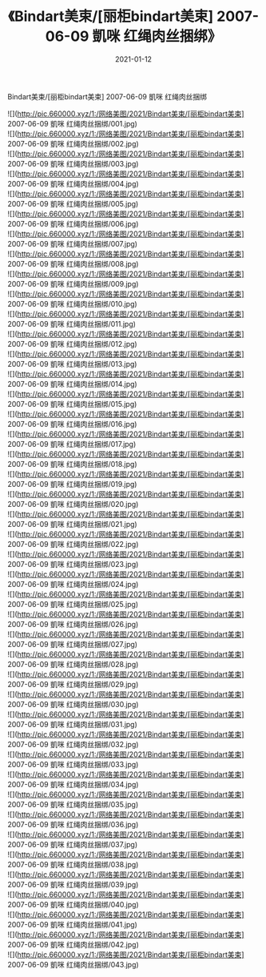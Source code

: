 ﻿---
layout: post
title:  《Bindart美束/[丽柜bindart美束] 2007-06-09 凱咪 红绳肉丝捆绑》
date:   2021-01-12
img: http://pic.660000.xyz/1:/网络美图/2021/Bindart美束/[丽柜bindart美束] 2007-06-09 凱咪 红绳肉丝捆绑/000.jpg
categories: [美女, 清纯, 唯美]
---

Bindart美束/[丽柜bindart美束] 2007-06-09 凱咪 红绳肉丝捆绑

 ![](http://pic.660000.xyz/1:/网络美图/2021/Bindart美束/[丽柜bindart美束] 2007-06-09 凱咪 红绳肉丝捆绑/001.jpg) <br>![](http://pic.660000.xyz/1:/网络美图/2021/Bindart美束/[丽柜bindart美束] 2007-06-09 凱咪 红绳肉丝捆绑/002.jpg) <br>![](http://pic.660000.xyz/1:/网络美图/2021/Bindart美束/[丽柜bindart美束] 2007-06-09 凱咪 红绳肉丝捆绑/003.jpg) <br>![](http://pic.660000.xyz/1:/网络美图/2021/Bindart美束/[丽柜bindart美束] 2007-06-09 凱咪 红绳肉丝捆绑/004.jpg) <br>![](http://pic.660000.xyz/1:/网络美图/2021/Bindart美束/[丽柜bindart美束] 2007-06-09 凱咪 红绳肉丝捆绑/005.jpg) <br>![](http://pic.660000.xyz/1:/网络美图/2021/Bindart美束/[丽柜bindart美束] 2007-06-09 凱咪 红绳肉丝捆绑/006.jpg) <br>![](http://pic.660000.xyz/1:/网络美图/2021/Bindart美束/[丽柜bindart美束] 2007-06-09 凱咪 红绳肉丝捆绑/007.jpg) <br>![](http://pic.660000.xyz/1:/网络美图/2021/Bindart美束/[丽柜bindart美束] 2007-06-09 凱咪 红绳肉丝捆绑/008.jpg) <br>![](http://pic.660000.xyz/1:/网络美图/2021/Bindart美束/[丽柜bindart美束] 2007-06-09 凱咪 红绳肉丝捆绑/009.jpg) <br>![](http://pic.660000.xyz/1:/网络美图/2021/Bindart美束/[丽柜bindart美束] 2007-06-09 凱咪 红绳肉丝捆绑/010.jpg) <br>![](http://pic.660000.xyz/1:/网络美图/2021/Bindart美束/[丽柜bindart美束] 2007-06-09 凱咪 红绳肉丝捆绑/011.jpg) <br>![](http://pic.660000.xyz/1:/网络美图/2021/Bindart美束/[丽柜bindart美束] 2007-06-09 凱咪 红绳肉丝捆绑/012.jpg) <br>![](http://pic.660000.xyz/1:/网络美图/2021/Bindart美束/[丽柜bindart美束] 2007-06-09 凱咪 红绳肉丝捆绑/013.jpg) <br>![](http://pic.660000.xyz/1:/网络美图/2021/Bindart美束/[丽柜bindart美束] 2007-06-09 凱咪 红绳肉丝捆绑/014.jpg) <br>![](http://pic.660000.xyz/1:/网络美图/2021/Bindart美束/[丽柜bindart美束] 2007-06-09 凱咪 红绳肉丝捆绑/015.jpg) <br>![](http://pic.660000.xyz/1:/网络美图/2021/Bindart美束/[丽柜bindart美束] 2007-06-09 凱咪 红绳肉丝捆绑/016.jpg) <br>![](http://pic.660000.xyz/1:/网络美图/2021/Bindart美束/[丽柜bindart美束] 2007-06-09 凱咪 红绳肉丝捆绑/017.jpg) <br>![](http://pic.660000.xyz/1:/网络美图/2021/Bindart美束/[丽柜bindart美束] 2007-06-09 凱咪 红绳肉丝捆绑/018.jpg) <br>![](http://pic.660000.xyz/1:/网络美图/2021/Bindart美束/[丽柜bindart美束] 2007-06-09 凱咪 红绳肉丝捆绑/019.jpg) <br>![](http://pic.660000.xyz/1:/网络美图/2021/Bindart美束/[丽柜bindart美束] 2007-06-09 凱咪 红绳肉丝捆绑/020.jpg) <br>![](http://pic.660000.xyz/1:/网络美图/2021/Bindart美束/[丽柜bindart美束] 2007-06-09 凱咪 红绳肉丝捆绑/021.jpg) <br>![](http://pic.660000.xyz/1:/网络美图/2021/Bindart美束/[丽柜bindart美束] 2007-06-09 凱咪 红绳肉丝捆绑/022.jpg) <br>![](http://pic.660000.xyz/1:/网络美图/2021/Bindart美束/[丽柜bindart美束] 2007-06-09 凱咪 红绳肉丝捆绑/023.jpg) <br>![](http://pic.660000.xyz/1:/网络美图/2021/Bindart美束/[丽柜bindart美束] 2007-06-09 凱咪 红绳肉丝捆绑/024.jpg) <br>![](http://pic.660000.xyz/1:/网络美图/2021/Bindart美束/[丽柜bindart美束] 2007-06-09 凱咪 红绳肉丝捆绑/025.jpg) <br>![](http://pic.660000.xyz/1:/网络美图/2021/Bindart美束/[丽柜bindart美束] 2007-06-09 凱咪 红绳肉丝捆绑/026.jpg) <br>![](http://pic.660000.xyz/1:/网络美图/2021/Bindart美束/[丽柜bindart美束] 2007-06-09 凱咪 红绳肉丝捆绑/027.jpg) <br>![](http://pic.660000.xyz/1:/网络美图/2021/Bindart美束/[丽柜bindart美束] 2007-06-09 凱咪 红绳肉丝捆绑/028.jpg) <br>![](http://pic.660000.xyz/1:/网络美图/2021/Bindart美束/[丽柜bindart美束] 2007-06-09 凱咪 红绳肉丝捆绑/029.jpg) <br>![](http://pic.660000.xyz/1:/网络美图/2021/Bindart美束/[丽柜bindart美束] 2007-06-09 凱咪 红绳肉丝捆绑/030.jpg) <br>![](http://pic.660000.xyz/1:/网络美图/2021/Bindart美束/[丽柜bindart美束] 2007-06-09 凱咪 红绳肉丝捆绑/031.jpg) <br>![](http://pic.660000.xyz/1:/网络美图/2021/Bindart美束/[丽柜bindart美束] 2007-06-09 凱咪 红绳肉丝捆绑/032.jpg) <br>![](http://pic.660000.xyz/1:/网络美图/2021/Bindart美束/[丽柜bindart美束] 2007-06-09 凱咪 红绳肉丝捆绑/033.jpg) <br>![](http://pic.660000.xyz/1:/网络美图/2021/Bindart美束/[丽柜bindart美束] 2007-06-09 凱咪 红绳肉丝捆绑/034.jpg) <br>![](http://pic.660000.xyz/1:/网络美图/2021/Bindart美束/[丽柜bindart美束] 2007-06-09 凱咪 红绳肉丝捆绑/035.jpg) <br>![](http://pic.660000.xyz/1:/网络美图/2021/Bindart美束/[丽柜bindart美束] 2007-06-09 凱咪 红绳肉丝捆绑/036.jpg) <br>![](http://pic.660000.xyz/1:/网络美图/2021/Bindart美束/[丽柜bindart美束] 2007-06-09 凱咪 红绳肉丝捆绑/037.jpg) <br>![](http://pic.660000.xyz/1:/网络美图/2021/Bindart美束/[丽柜bindart美束] 2007-06-09 凱咪 红绳肉丝捆绑/038.jpg) <br>![](http://pic.660000.xyz/1:/网络美图/2021/Bindart美束/[丽柜bindart美束] 2007-06-09 凱咪 红绳肉丝捆绑/039.jpg) <br>![](http://pic.660000.xyz/1:/网络美图/2021/Bindart美束/[丽柜bindart美束] 2007-06-09 凱咪 红绳肉丝捆绑/040.jpg) <br>![](http://pic.660000.xyz/1:/网络美图/2021/Bindart美束/[丽柜bindart美束] 2007-06-09 凱咪 红绳肉丝捆绑/041.jpg) <br>![](http://pic.660000.xyz/1:/网络美图/2021/Bindart美束/[丽柜bindart美束] 2007-06-09 凱咪 红绳肉丝捆绑/042.jpg) <br>![](http://pic.660000.xyz/1:/网络美图/2021/Bindart美束/[丽柜bindart美束] 2007-06-09 凱咪 红绳肉丝捆绑/043.jpg) <br>